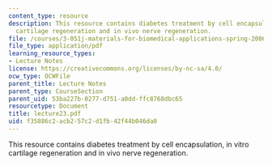 ```yaml
---
content_type: resource
description: This resource contains diabetes treatment by cell encapsulation, in vitro
  cartilage regeneration and in vivo nerve regeneration.
file: /courses/3-051j-materials-for-biomedical-applications-spring-2006/f35886c2acb257c2d1fb42f44b046da0_lecture23.pdf
file_type: application/pdf
learning_resource_types:
- Lecture Notes
license: https://creativecommons.org/licenses/by-nc-sa/4.0/
ocw_type: OCWFile
parent_title: Lecture Notes
parent_type: CourseSection
parent_uid: 53ba227b-0277-d751-a0dd-ffc8768dbc65
resourcetype: Document
title: lecture23.pdf
uid: f35886c2-acb2-57c2-d1fb-42f44b046da0
---
```

This resource contains diabetes treatment by cell encapsulation, in vitro cartilage regeneration and in vivo nerve regeneration.